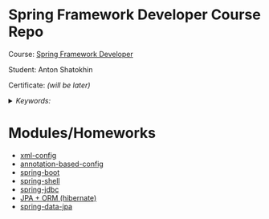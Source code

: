 # Spring Framework Developer Course Repo

Course: [Spring Framework Developer](https://otus.ru/lessons/javaspring/)

Student: Anton Shatokhin

Certificate: *(will be later)*

<details>
<summary>
<i>Keywords: </i>
</summary>
<p>Java, Maven, ORM (Hibernate) - jpql, Liquibase, SQL, Spring and Spring Modules: JDBC, Data, Shell, Boot </p>
</details>

# Modules/Homeworks
- [xml-config](https://github.com/TohaVoice/2023-03-otus-spring-shatokhin/tree/main/hw01-xml-config)
- [annotation-based-config](https://github.com/TohaVoice/2023-03-otus-spring-shatokhin/tree/main/hw02-annotation-based)
- [spring-boot](https://github.com/TohaVoice/2023-03-otus-spring-shatokhin/tree/main/hw03-spring-boot)
- [spring-shell](https://github.com/TohaVoice/2023-03-otus-spring-shatokhin/tree/main/hw04-shell)
- [spring-jdbc](https://github.com/TohaVoice/2023-03-otus-spring-shatokhin/tree/main/hw05-jdbc)
- [JPA + ORM (hibernate)](https://github.com/TohaVoice/2023-03-otus-spring-shatokhin/tree/main/hw06-orm)
- [spring-data-jpa](https://github.com/TohaVoice/2023-03-otus-spring-shatokhin/tree/main/hw07-data-jpa)
